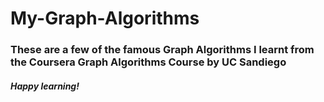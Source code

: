 # My-Graph-Algorithms
### These are a few of the famous Graph Algorithms I learnt from the Coursera Graph Algorithms Course by UC Sandiego
##### Happy learning!
